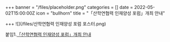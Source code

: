 +++
banner = "/files/placeholder.png"
categories = []
date = 2022-05-02T15:00:00Z
icon = "bullhorn"
title = "「산학연협력 인재양성 포럼」개최 안내"

+++
![](/files/산학연협력 인재양성 포럼 포스터.png)

붙임1.[「산학연협력 인재양성 포럼」개최 안내](/files/2022-05-02.zip)
